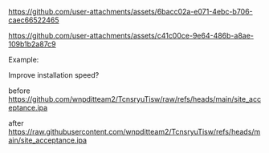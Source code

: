

https://github.com/user-attachments/assets/6bacc02a-e071-4ebc-b706-caec66522465



https://github.com/user-attachments/assets/c41c00ce-9e64-486b-a8ae-109b1b2a87c9


Example:

Improve installation speed?

before
https://github.com/wnpditteam2/TcnsryuTisw/raw/refs/heads/main/site_acceptance.ipa

after
https://raw.githubusercontent.com/wnpditteam2/TcnsryuTisw/refs/heads/main/site_acceptance.ipa
